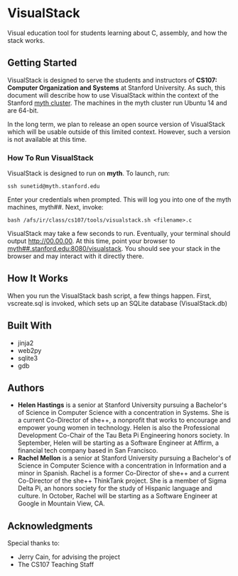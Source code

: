 # VisualStack
Visual education tool for students learning about C, assembly, and how the stack works.

## Getting Started
VisualStack is designed to serve the students and instructors of **CS107: Computer Organization and Systems** at Stanford University. As such, this document will describe how to use VisualStack within the context of the Stanford [myth cluster](https://web.stanford.edu/class/cs107/guide_editors.html). The machines in the myth cluster run Ubuntu 14 and are 64-bit.

In the long term, we plan to release an open source version of VisualStack which will be usable outside of this limited context. However, such a version is not available at this time.

### How To Run VisualStack
VisualStack is designed to run on **myth**. To launch, run:
```
ssh sunetid@myth.stanford.edu
```
Enter your credentials when prompted. This will log you into one of the myth machines, myth##.
Next, invoke:
```
bash /afs/ir/class/cs107/tools/visualstack.sh <filename>.c
```

VisualStack may take a few seconds to run. Eventually, your terminal should output http://00.00.00. At this time, point your browser to [myth##.stanford.edu:8080/visualstack](myth##.stanford.edu:8080/visualstack). You should see your stack in the browser and may interact with it directly there.

## How It Works

When you run the VisualStack bash script, a few things happen. First, vscreate.sql is invoked, which sets up an SQLite database (VisualStack.db)

## Built With

* jinja2
* web2py
* sqlite3
* gdb

## Authors

* **Helen Hastings** is a senior at Stanford University pursuing a Bachelor's of Science in Computer Science with a concentration in Systems. She is a current Co-Director of she++, a nonprofit that works to encourage and empower young women in technology. Helen is also the Professional Development Co-Chair of the Tau Beta Pi Engineering honors society. In September, Helen will be starting as a Software Engineer at Affirm, a financial tech company based in San Francisco.
* **Rachel Mellon** is a senior at Stanford University pursuing a Bachelor's of Science in Computer Science with a concentration in Information and a minor in Spanish. Rachel is a former Co-Director of she++ and a current Co-Director of the she++ ThinkTank project. She is a member of Sigma Delta Pi, an honors society for the study of Hispanic language and culture. In October, Rachel will be starting as a Software Engineer at Google in Mountain View, CA.

## Acknowledgments

Special thanks to:
* Jerry Cain, for advising the project
* The CS107 Teaching Staff

